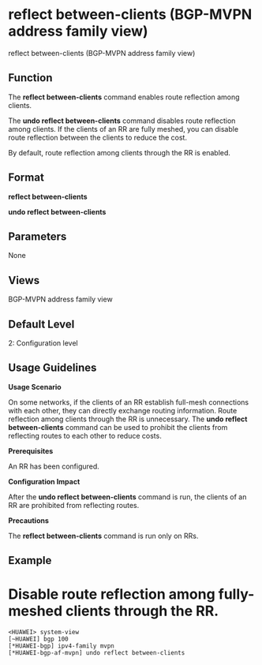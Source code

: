 reflect between-clients (BGP-MVPN address family view)
======================================================

reflect between-clients (BGP-MVPN address family view)

Function
--------



The **reflect between-clients** command enables route reflection among clients.

The **undo reflect between-clients** command disables route reflection among clients. If the clients of an RR are fully meshed, you can disable route reflection between the clients to reduce the cost.



By default, route reflection among clients through the RR is enabled.


Format
------

**reflect between-clients**

**undo reflect between-clients**


Parameters
----------

None

Views
-----

BGP-MVPN address family view


Default Level
-------------

2: Configuration level


Usage Guidelines
----------------

**Usage Scenario**

On some networks, if the clients of an RR establish full-mesh connections with each other, they can directly exchange routing information. Route reflection among clients through the RR is unnecessary. The **undo reflect between-clients** command can be used to prohibit the clients from reflecting routes to each other to reduce costs.

**Prerequisites**

An RR has been configured.

**Configuration Impact**

After the **undo reflect between-clients** command is run, the clients of an RR are prohibited from reflecting routes.

**Precautions**

The **reflect between-clients** command is run only on RRs.


Example
-------

# Disable route reflection among fully-meshed clients through the RR.
```
<HUAWEI> system-view
[~HUAWEI] bgp 100
[*HUAWEI-bgp] ipv4-family mvpn
[*HUAWEI-bgp-af-mvpn] undo reflect between-clients

```